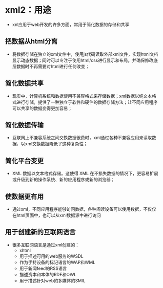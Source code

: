 # xml2：用途

* xnl应用于web开发的许多方面，常用于简化数据的存储和共享

## 把数据从html分离

* 将数据存储在独立的xml文件中，使用js代码读取外部xml文件，实现html文档显示动态数据；同时可以专注于使用html/css进行显示和布局，并确保修改底层数据时不再需要对html进行任何改变；

## 简化数据共享

* 现实中，计算机系统和数据使用不兼容格式来存储数据；xml数据以纯文本格式进行存储，提供了一种独立于软件和硬件的数据存储方法；让不同应用程序可以共享的数据变得更加容易；

## 简化数据传输

* 互联网上不兼容系统之间交换数据很费时，xml通过各种不兼容应用来读取数据，以xml交换数据降低了这种复杂性；

## 简化平台变更

* XML 数据以文本格式存储。这使得 XML 在不损失数据的情况下，更容易扩展或升级到新的操作系统、新的应用程序或新的浏览器；

## 使数据更有用

* 通过xml，不同应用程序能够访问数据，各种阅读设备可以使用数据，不仅仅在html页面中，也可以从xml数据源中进行访问

## 用于创建新的互联网语言

* 很多互联网语言是通过xml创建的：
  * xhtml
  * 用于描述可用的web服务的WSDL
  * 作为手持设备的标记语言的WAP和WML
  * 用于新闻feed的RSS语言
  * 描述资本和本体的RDF和OWL
  * 用于描述针对web的多媒体的SMIL